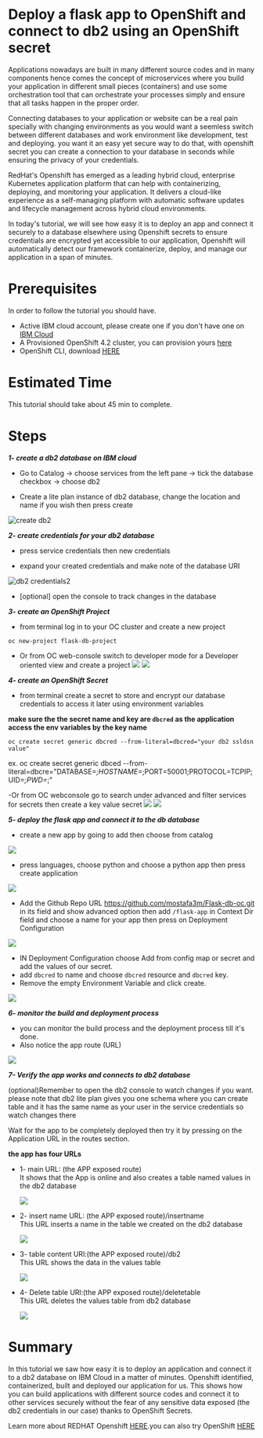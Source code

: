 # Deploy a flask app to OpenShift and connect to db2 using an OpenShift secret

Applications nowadays are built in many different source codes and in many components hence comes the concept of microservices 
where you build your application in different small pieces (containers) and use some orchestration tool that can orchestrate 
your processes simply and ensure that all tasks happen in the proper order.

Connecting databases to your application or website can be a real pain specially with changing environments as you would want a seemless switch between different databases and work environment like development, test and deploying. you want it an easy yet secure way to do that, with openshift secret you can create a connection to your database in seconds while ensuring the privacy of your credentials.

RedHat's Openshift has emerged as a leading hybrid cloud, enterprise Kubernetes application platform that can help with containerizing, deploying, and monitoring your application. It delivers a cloud-like experience as a self-managing
platform with automatic software updates and lifecycle management across hybrid cloud environments.

In today's tutorial, we will see how easy it is to deploy an app and connect it securely to a database elsewhere using Openshift
secrets to ensure credentials are encrypted yet accessible to our application, Openshift will automatically detect our framework
containerize, deploy, and manage our application in a span of minutes.

# Prerequisites
In order to follow the tutorial you should have.

- Active IBM cloud account, please create one if you don't have one on [IBM Cloud](https://cloud.ibm.com/registration)
- A Provisioned OpenShift 4.2 cluster, you can provision yours [here](https://cloud.ibm.com/kubernetes/landing?platformType=openshift)
- OpenShift CLI, download [HERE](https://cloud.ibm.com/docs/openshift?topic=openshift-openshift-cli)

# Estimated Time
This tutorial should take about 45 min to complete.

# Steps

***1- create a db2 database on IBM cloud***

- Go to Catalog -> choose services from the left pane -> tick the database checkbox -> choose db2

- Create a lite plan instance of db2 database, change the location and name if you wish then press create

![create db2](snaps/db2_2.png)



***2- create credentials for your db2 database***


- press service credentials then new credentials

- expand your created credentials and make note of the database URI

![db2 credentials2](snaps/db2_5.png)



- [optional] open the console to track changes in the database


***3- create an OpenShift Project***

- from terminal log in to your OC cluster and create a new project
```
oc new-project flask-db-project
```

- Or from OC web-console switch to developer mode for a Developer oriented  view and create a project
![](snaps/OC1.png)
![](snaps/OC2.png)

***4- create an OpenShift Secret***

- from terminal create a secret to store and encrypt our database credentials to access it later using  environment variables

**make sure the the secret name and key are `dbcred` as the application access the env variables by the key name**
```
oc create secret generic dbcred --from-literal=dbcred="your db2 ssldsn value"
```
ex. oc create secret generic dbced --from-literal=dbcre="DATABASE=*;HOSTNAME=*;PORT=50001;PROTOCOL=TCPIP;UID=*;PWD=*;"

-Or from OC webconsole go to search under advanced and filter services for secrets then create a key value secret
![](snaps/OC3.png)
![](snaps/OC4.png)

***5- deploy the flask app and connect it to the db database***

- create a new app by going to add then choose from catalog 

![](snaps/OC6.png)

- press languages, choose python and choose a python app then press create application 

![](snaps/OC7.png)

- Add the Github Repo URL https://github.com/mostafa3m/Flask-db-oc.git in its field and show advanced option then add `/flask-app` in Context Dir field and choose a name for your app then press on Deployment Configuration

![](snaps/OC8.png)


- IN Deployment Configuration choose Add from config map or secret and add the values of our secret.
- add `dbcred` to name and choose `dbcred` resource and `dbcred` key.
- Remove the empty Environment Variable and click create.

![](snaps/OC10.png)



***6- monitor the build and deployment process***

- you can monitor the build process and the deployment process till it's done.
- Also notice the app route (URL)

![](snaps/OC11.png)


***7- Verify the app works and connects to db2 database***

(optional)Remember to open the db2 console to watch changes if you want. please note that db2 lite plan gives you one  schema where you can create table and it has the same name as your user in the service credentials so watch changes there

Wait for the app to be completely deployed then try it by pressing on the Application URL in the routes section.

**the app has four URLs**

- 1- main URL: (the APP exposed route)    
  It shows that the App is online and also creates a table named values in the db2 database
  
  ![](snaps/OC12.png)


- 2- insert name URL: (the APP exposed route)/insertname  
  This URL inserts a name in the table we created on the db2 database
  
  ![](snaps/OC13.png)

  
- 3- table content URl:(the APP exposed route)/db2  
   This URL shows the data in the values table
   
   ![](snaps/OC14.png)


- 4- Delete table URl:(the APP exposed route)/deletetable  
   This URL deletes the values table from db2 database
   
   ![](snaps/OC15.png)

# Summary

In this tutorial we saw how easy it is to deploy an application and connect it to a db2 database on IBM Cloud in a matter of minutes. Openshift identified, containerized, built and deployed our application for us.
This shows how you can build applications with different source codes and connect it to other services securely without the fear of any sensitive data exposed (the db2 credentials in our case) thanks to OpenShift Secrets.       


Learn more about REDHAT Openshift [HERE](https://learn.openshift.com/).you can also try OpenShift [HERE](https://www.openshift.com/try)

